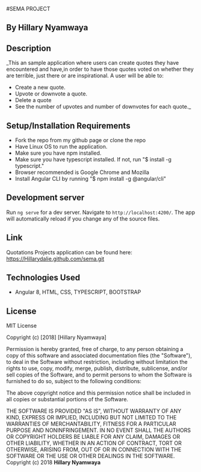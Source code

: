 #SEMA PROJECT

## By Hillary Nyamwaya

## Description

_This an sample application where users can create quotes they have encountered and have,in order
to have those quotes voted on whether they are terrible, just there or are inspirational. A user will be able to:
- Create a new quote.
- Upvote or downvote a quote.
- Delete a quote
- See the number of upvotes and number of downvotes for each quote._

## Setup/Installation Requirements

- Fork the repo from my github page or clone the repo 
- Have Linux OS to run the application.
- Make sure you have npm installed.
- Make sure you have typescript installed. If not, run "$ install -g typescript."
- Browser recommended is Google Chrome and Mozilla
- Install Angular CLI by running "$ npm install -g @angular/cli"

## Development server

Run `ng serve` for a dev server. Navigate to `http://localhost:4200/`. The app will automatically reload if you change any of the source files.

## Link

Quotations Projects application can be found here: <https://Hillarydalie.github.com/sema.git>

## Technologies Used
- Angular 8, HTML, CSS, TYPESCRIPT, BOOTSTRAP

## License

MIT License

Copyright (c) [2018] [Hillary Nyamwaya]

Permission is hereby granted, free of charge, to any person obtaining a copy
of this software and associated documentation files (the "Software"), to deal
in the Software without restriction, including without limitation the rights
to use, copy, modify, merge, publish, distribute, sublicense, and/or sell
copies of the Software, and to permit persons to whom the Software is
furnished to do so, subject to the following conditions:

The above copyright notice and this permission notice shall be included in all
copies or substantial portions of the Software.

THE SOFTWARE IS PROVIDED "AS IS", WITHOUT WARRANTY OF ANY KIND, EXPRESS OR
IMPLIED, INCLUDING BUT NOT LIMITED TO THE WARRANTIES OF MERCHANTABILITY,
FITNESS FOR A PARTICULAR PURPOSE AND NONINFRINGEMENT. IN NO EVENT SHALL THE
AUTHORS OR COPYRIGHT HOLDERS BE LIABLE FOR ANY CLAIM, DAMAGES OR OTHER
LIABILITY, WHETHER IN AN ACTION OF CONTRACT, TORT OR OTHERWISE, ARISING FROM,
OUT OF OR IN CONNECTION WITH THE SOFTWARE OR THE USE OR OTHER DEALINGS IN THE
SOFTWARE.
Copyright (c) 2018 **Hillary Nyamwaya**
